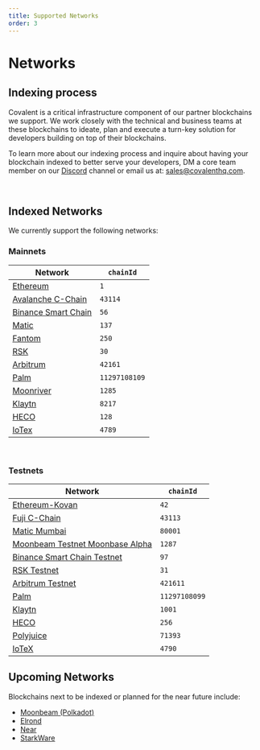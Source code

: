 ```yaml
---
title: Supported Networks
order: 3
---
```


# Networks

## Indexing process

Covalent is a critical infrastructure component of our partner blockchains we support. We work closely with the technical and business teams at these blockchains to ideate, plan and execute a turn-key solution for developers building on top of their blockchains.

To learn more about our indexing process and inquire about having your blockchain indexed to better serve your developers, DM a core team member on our [Discord](https://discord.gg/M4aRubV) channel or email us at: sales@covalenthq.com.

&nbsp;

## Indexed Networks

We currently support the following networks:

### Mainnets

<TableWrap>

| Network                                  | `chainId` |
| ---------------------------------------- | --------- |
| [Ethereum](/networks/ethereum)           | `1`       |
| [Avalanche C-Chain](/networks/avalanche) | `43114`   |
| [Binance Smart Chain](/networks/bsc)     | `56`      |
| [Matic](/networks/matic)                 | `137`     |
| [Fantom](/networks/fantom)               | `250`     |
| [RSK](/networks/rsk)                     | `30`     |
| [Arbitrum](/networks/arbitrum)           | `42161`     |
| [Palm](/networks/palm)                   | `11297108109`     |
| [Moonriver](/networks/moonriver)         | `1285` |
| [Klaytn](/networks/klaytn)               | `8217` |
| [HECO](/networks/heco)               | `128` |
| [IoTex](/networks/iotex)               | `4789` |

</TableWrap>

&nbsp;

### Testnets

<TableWrap>

| Network                             | `chainId` |
| ----------------------------------- | --------- |
| [Ethereum-Kovan](/networks/ethereum) | `42`   |
| [Fuji C-Chain](/networks/avalanche) | `43113`   |
| [Matic Mumbai](/networks/matic)     | `80001`   |
| [Moonbeam Testnet Moonbase Alpha](/networks/moonbeam)     | `1287`   |
| [Binance Smart Chain Testnet](/networks/bsc)     | `97`   |
| [RSK Testnet](/networks/rsk)               | `31`     |
| [Arbitrum Testnet](/networks/arbitrum)               | `421611`     |
| [Palm](/networks/palm)                   | `11297108099`     |
| [Klaytn](/networks/klaytn)                   | `1001`     |
| [HECO](/networks/heco)               | `256` |
| [Polyjuice](/networks/polyjuice)               | `71393` |
| [IoTeX](/networks/iotex)               | `4790` |

</TableWrap>

## Upcoming Networks

Blockchains next to be indexed or planned for the near future include:
* [Moonbeam (Polkadot)](https://moonbeam.network/)
* [Elrond](https://elrond.com/)
* [Near](https://near.org/)
* [StarkWare](https://starkware.co/)
